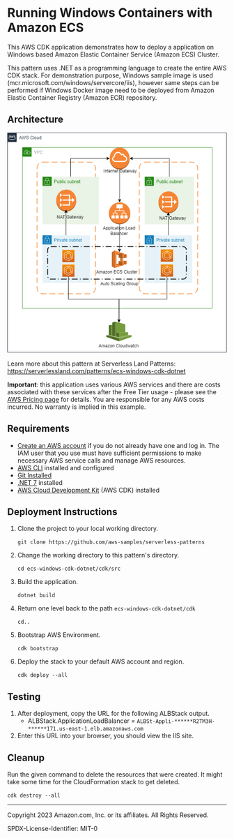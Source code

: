 # Running Windows Containers with Amazon ECS

This AWS CDK application demonstrates how to deploy a application on Windows based Amazon Elastic Container Service (Amazon ECS) Cluster.

This pattern uses .NET as a programming language to create the entire AWS CDK stack. For demonstration purpose, Windows sample image is used (mcr.microsoft.com/windows/servercore/iis), however same steps can be performed if Windows Docker image need to be deployed from Amazon Elastic Container Registry (Amazon ECR) repository.

## Architecture 
![architecture diagram](images/architecture.png)

Learn more about this pattern at Serverless Land Patterns: https://serverlessland.com/patterns/ecs-windows-cdk-dotnet

**Important**: this application uses various AWS services and there are costs associated with these services after the Free Tier usage - please see the [AWS Pricing page](https://aws.amazon.com/pricing/) for details. You are responsible for any AWS costs incurred. No warranty is implied in this example.

## Requirements

* [Create an AWS account](https://portal.aws.amazon.com/gp/aws/developer/registration/index.html) if you do not already have one and log in. The IAM user that you use must have sufficient permissions to make necessary AWS service calls and manage AWS resources.
* [AWS CLI](https://docs.aws.amazon.com/cli/latest/userguide/install-cliv2.html) installed and configured
* [Git Installed](https://git-scm.com/book/en/v2/Getting-Started-Installing-Git)
* [.NET 7](https://dotnet.microsoft.com/en-us/download/dotnet/7.0) installed
* [AWS Cloud Development Kit](https://docs.aws.amazon.com/cdk/latest/guide/cli.html) (AWS CDK) installed

## Deployment Instructions

1. Clone the project to your local working directory.
    ```
    git clone https://github.com/aws-samples/serverless-patterns
    ```
2. Change the working directory to this pattern's directory.
    ```
    cd ecs-windows-cdk-dotnet/cdk/src
    ```
3. Build the application.
    ```
    dotnet build
    ```
4. Return one level back to the path `ecs-windows-cdk-dotnet/cdk`
    ```
    cd..
    ```
5. Bootstrap AWS Environment.
    ```
    cdk bootstrap
    ```
6. Deploy the stack to your default AWS account and region.
    ```
    cdk deploy --all
    ```

## Testing

1. After deployment, copy the URL for the following ALBStack output.    
   - ALBStack.ApplicationLoadBalancer = `ALBSt-Appli-******R2TM3H-******171.us-east-1.elb.amazonaws.com`   
3. Enter this URL into your browser, you should view the IIS site.

## Cleanup

Run the given command to delete the resources that were created. It might take some time for the CloudFormation stack to get deleted.
```
cdk destroy --all
```
----
Copyright 2023 Amazon.com, Inc. or its affiliates. All Rights Reserved.

SPDX-License-Identifier: MIT-0